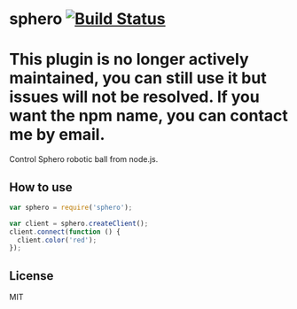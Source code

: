 # sphero [![Build Status](https://travis-ci.org/neoziro/node-sphero.png?branch=master)](https://travis-ci.org/neoziro/node-sphero)

# This plugin is no longer actively maintained, you can still use it but issues will not be resolved. If you want the npm name, you can contact me by email.

Control Sphero robotic ball from node.js.

## How to use

```javascript
var sphero = require('sphero');

var client = sphero.createClient();
client.connect(function () {
  client.color('red');
});
```

## License

MIT
